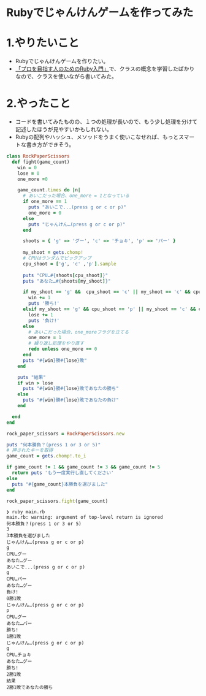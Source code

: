 # Rubyでじゃんけんゲームを作ってみた

# 1.やりたいこと
- Rubyでじゃんけんゲームを作りたい。
- [「プロを目指す人のためのRuby入門」](https://www.amazon.co.jp/%E3%83%97%E3%83%AD%E3%82%92%E7%9B%AE%E6%8C%87%E3%81%99%E4%BA%BA%E3%81%AE%E3%81%9F%E3%82%81%E3%81%AERuby%E5%85%A5%E9%96%80-%E8%A8%80%E8%AA%9E%E4%BB%95%E6%A7%98%E3%81%8B%E3%82%89%E3%83%86%E3%82%B9%E3%83%88%E9%A7%86%E5%8B%95%E9%96%8B%E7%99%BA%E3%83%BB%E3%83%87%E3%83%90%E3%83%83%E3%82%B0%E6%8A%80%E6%B3%95%E3%81%BE%E3%81%A7-Software-Design-plus%E3%82%B7%E3%83%AA%E3%83%BC%E3%82%BA/dp/4774193976)で、クラスの概念を学習したばかりなので、クラスを使いながら書いてみた。
# 2.やったこと
- コードを書いてみたものの、１つの処理が長いので、もう少し処理を分けて記述したほうが見やすいかもしれない。
- Rubyの配列やハッシュ、メソッドをうまく使いこなせれば、もっとスマートな書き方ができそう。
```Ruby:main.rb
class RockPaperScissors
  def fight(game_count)
    win = 0
    lose = 0
    one_more =0

    game_count.times do |n|
      # あいこだった場合、one_more = 1となっている
      if one_more == 1
        puts "あいこで...(press g or c or p)" 
        one_more = 0
      else
        puts "じゃんけん…(press g or c or p)"
      end

      shoots = { 'g' => 'グー', 'c' => 'チョキ', 'p' => 'パー' }
      
      my_shoot = gets.chomp!
      # CPUはランダムでピックアップ
      cpu_shoot = ['g', 'c' ,'p'].sample
      
      puts "CPU…#{shoots[cpu_shoot]}"
      puts "あなた…#{shoots[my_shoot]}"

      if my_shoot == 'g' &&  cpu_shoot == 'c' || my_shoot == 'c' && cpu_shoot == 'p' || my_shoot == 'p' && cpu_shoot == 'g' 
        win += 1
        puts '勝ち!'
      elsif my_shoot == 'g' && cpu_shoot == 'p' || my_shoot == 'c' && cpu_shoot == 'g' || my_shoot == 'p' && cpu_shoot == 'c'
        lose += 1
        puts '負け!'
      else
        # あいこだった場合、one_moreフラグを立てる
        one_more = 1
        # 繰り返し処理をやり直す
        redo unless one_more == 0
      end
      puts "#{win}勝#{lose}敗"
    end

    puts "結果"
    if win > lose
      puts "#{win}勝#{lose}敗であなたの勝ち"
    else
      puts "#{win}勝#{lose}敗であなたの負け"
    end

  end
end

rock_paper_scissors = RockPaperScissors.new

puts "何本勝負？(press 1 or 3 or 5)"   
# 押されたキーを取得
game_count = gets.chomp!.to_i

if game_count != 1 && game_count != 3 && game_count != 5
  return puts 'もう一度実行し直してください'
else
  puts "#{game_count}本勝負を選びました"
end

rock_paper_scissors.fight(game_count)
```
```Ruby:ターミナルでの実行結果
❯ ruby main.rb
main.rb: warning: argument of top-level return is ignored
何本勝負？(press 1 or 3 or 5)
3
3本勝負を選びました
じゃんけん…(press g or c or p)
g
CPU…グー
あなた…グー
あいこで...(press g or c or p)
g
CPU…パー
あなた…グー
負け!
0勝1敗
じゃんけん…(press g or c or p)
p
CPU…グー
あなた…パー
勝ち!
1勝1敗
じゃんけん…(press g or c or p)
g
CPU…チョキ
あなた…グー
勝ち!
2勝1敗
結果
2勝1敗であなたの勝ち
```
